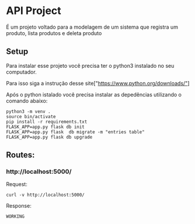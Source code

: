 # API Project

É um projeto voltado para a modelagem de um sistema que registra um produto, lista produtos
e deleta produto

## Setup

Para instalar esse projeto você precisa ter o python3 instalado no seu computador.

Para isso siga a instrução desse site["https://www.python.org/downloads/"]

Após o python istalado você precisa instalar as depedências utilizando o comando abaixo:

```
python3 -m venv .
source bin/activate
pip install -r requirements.txt
FLASK_APP=app.py flask db init
FLASK_APP=app.py flask  db migrate -m "entries table"
FLASK_APP=app.py flask db upgrade
```

## Routes:

### http://localhost:5000/
Request:

```
curl -v http://localhost:5000/
```

Response:

```
WORKING
```
